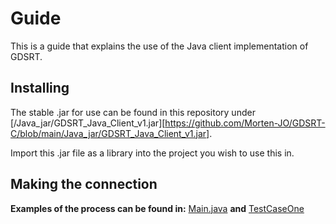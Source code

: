 # Guide
This is a guide that explains the use of the Java client implementation of GDSRT.

## Installing
The stable .jar for use can be found in this repository under [/Java_jar/GDSRT_Java_Client_v1.jar][https://github.com/Morten-JO/GDSRT-C/blob/main/Java_jar/GDSRT_Java_Client_v1.jar].

Import this .jar file as a library into the project you wish to use this in.


## Making the connection
**Examples of the process can be found in:** [Main.java][MainJava] **and** [TestCaseOne][TestCaseJava]  

















<!-- Identifiers, in alphabetical order -->

[MainJava]: https://github.com/Morten-JO/GDSRT-C/blob/main/Java/src/test/Main.java
[TestCaseJava]: https://github.com/Morten-JO/GDSRT-C/blob/main/Java/src/test/TestCaseOne.java
